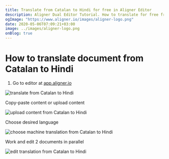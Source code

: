 ```yaml
---
title: Translate from Catalan to Hindi for free in Aligner Editor
description: Aligner Dual Editor Tutorial. How to translate for free from Catalan to Hindi. Aligner is multilingual document management platform. 
ogImage: "https://www.aligner.io/images/aligner-logo.png"
date: 2020-05-06T07:09:21+03:00
image: ../images/aligner-logo.png
onBlog: true
---
```


# How to translate document from Catalan to Hindi

1. Go to editor at [app.aligner.io](https://app.aligner.io "Aligner App web page")

![translate from Catalan to Hindi](../aligner-blank-editor.png "translate from Catalan to Hindi")

Copy-paste content or upload content

![upload content from Catalan to Hindi](../aligner-uploaded-document.png "upload content from Catalan to Hindi")

Choose desired language

![choose machine translation from Catalan to Hindi](../aligner-language-dropdown.png "choose machine translation from Catalan to Hindi")

Work and edit 2 documents in parallel

![edit translation from Catalan to Hindi](../aligner-double-sitded-editor.png "edit translation from Catalan to Hindi")

